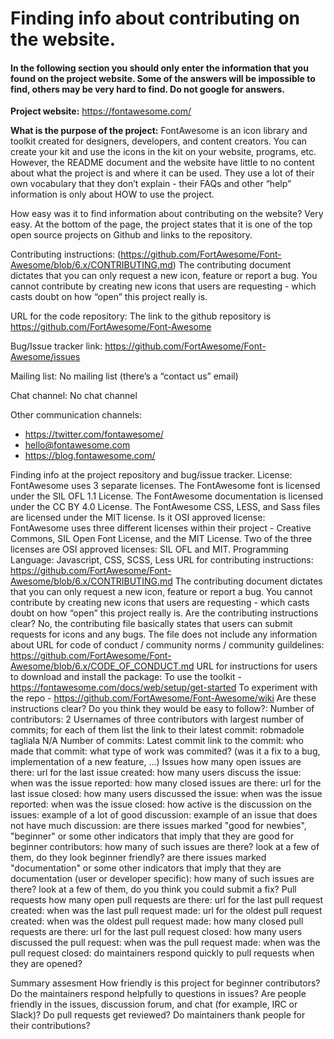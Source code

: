 # Finding info about contributing on the website.

#### In the following section you should only enter the information that you found on the project website. Some of the answers will be impossible to find, others may be very hard to find. Do not google for answers.

**Project website:** https://fontawesome.com/

**What is the purpose of the project:** FontAwesome is an icon library and toolkit created for designers, developers, and content creators. You can create your kit and use the icons in the kit on your website, programs, etc. However, the README document and the website have little to no content about what the project is and where it can be used. They use a lot of their own vocabulary that they don’t explain - their FAQs and other “help” information is only about HOW to use the project. 

How easy was it to find information about contributing on the website? Very easy. At the bottom of the page, the project states that it is one of the top open source projects on Github and links to the repository.  

Contributing instructions:
(https://github.com/FortAwesome/Font-Awesome/blob/6.x/CONTRIBUTING.md)
The contributing document dictates that you can only request a new icon, feature or report a bug. 
You cannot contribute by creating new icons that users are requesting - which casts doubt on how “open” this project really is. 

URL for the code repository: The link to the github repository is https://github.com/FortAwesome/Font-Awesome

Bug/Issue tracker link: https://github.com/FortAwesome/Font-Awesome/issues

Mailing list: No mailing list (there’s a “contact us” email)

Chat channel: No chat channel

Other communication channels: 
* https://twitter.com/fontawesome/
* hello@fontawesome.com
* https://blog.fontawesome.com/

Finding info at the project repository and bug/issue tracker.
License: FontAwesome uses 3 separate licenses. The FontAwesome font is licensed under the SIL OFL 1.1 License. The FontAwesome documentation is licensed under the CC BY 4.0 License. The FontAwesome CSS, LESS, and Sass files are licensed under the MIT license. 
Is it OSI approved license: FontAwesome uses three different licenses within their project - Creative Commons, SIL Open Font License, and the MIT License. Two of the three licenses are OSI approved licenses: SIL OFL and MIT. 
Programming Language: Javascript, CSS, SCSS, Less
URL for contributing instructions: 
​​https://github.com/FortAwesome/Font-Awesome/blob/6.x/CONTRIBUTING.md
The contributing document dictates that you can only request a new icon, feature or report a bug. 
You cannot contribute by creating new icons that users are requesting - which casts doubt on how “open” this project really is. 
Are the contributing instructions clear? No, the contributing file basically states that users can submit requests for icons and any bugs. The file does not include any information about 
URL for code of conduct / community norms / community guildelines:
https://github.com/FortAwesome/Font-Awesome/blob/6.x/CODE_OF_CONDUCT.md
URL for instructions for users to download and install the package:
To use the toolkit - https://fontawesome.com/docs/web/setup/get-started
To experiment with the repo - https://github.com/FortAwesome/Font-Awesome/wiki
Are these instructions clear? Do you think they would be easy to follow?: 
Number of contributors: 2 
Usernames of three contributors with largest number of commits; for each of them list the link to their latest commit:
robmadole
tagliala
N/A
Number of commits: 
Latest commit
link to the commit:
who made that commit:
what type of work was commited? (was it a fix to a bug, implementation of a new feature, ...)
Issues
how many open issues are there:
url for the last issue created:
how many users discuss the issue:
when was the issue reported:
how many closed issues are there:
url for the last issue closed:
how many users discussed the issue:
when was the issue reported:
when was the issue closed:
how active is the discussion on the issues:
example of a lot of good discussion:
example of an issue that does not have much discussion:
are there issues marked "good for newbies", "beginner" or some other indicators that imply that they are good for beginner contributors:
how many of such issues are there?
look at a few of them, do they look beginner friendly?
are there issues marked "documentation" or some other indicators that imply that they are documentation (user or developer specific):
how many of such issues are there?
look at a few of them, do you think you could submit a fix?
Pull requests
how many open pull requests are there:
url for the last pull request created:
when was the last pull request made:
url for the oldest pull request created:
when was the oldest pull request made:
how many closed pull requests are there:
url for the last pull request closed:
how many users discussed the pull request:
when was the pull request made:
when was the pull request closed:
do maintainers respond quickly to pull requests when they are opened?

Summary assesment
How friendly is this project for beginner contributors?
Do the maintainers respond helpfully to questions in issues?
Are people friendly in the issues, discussion forum, and chat (for example, IRC or Slack)?
Do pull requests get reviewed?
Do maintainers thank people for their contributions?

